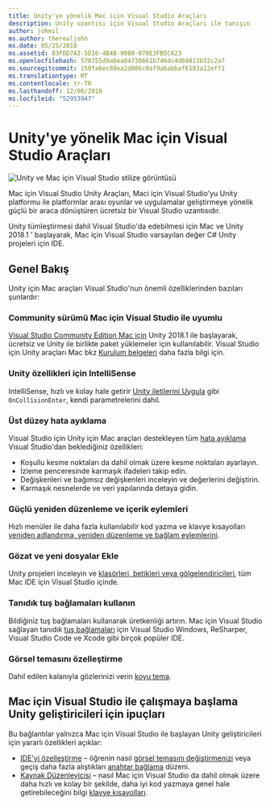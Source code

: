 ```yaml
---
title: Unity'ye yönelik Mac için Visual Studio Araçları
description: Unity uzantısı için Visual Studio Araçları ile tanışın
author: johmil
ms.author: therealjohn
ms.date: 05/25/2018
ms.assetid: 83FDD7A3-5D16-4B4B-9080-078E3FB5C623
ms.openlocfilehash: 570755d9a6ea04730661b746dc4d69813b32c2a7
ms.sourcegitcommit: 150fa6ec89ea2d086c0af9ababbaf6103a12eff1
ms.translationtype: MT
ms.contentlocale: tr-TR
ms.lasthandoff: 12/06/2018
ms.locfileid: "52953947"
---
```

# <a name="visual-studio-for-mac-tools-for-unity"></a>Unity'ye yönelik Mac için Visual Studio Araçları

![Unity ve Mac için Visual Studio stilize görüntüsü](media/vsmac-tools-unity-image1.png)

Mac için Visual Studio Unity Araçları, Maci için Visual Studio’yu Unity platformu ile platformlar arası oyunlar ve uygulamalar geliştirmeye yönelik güçlü bir araca dönüştüren ücretsiz bir Visual Studio uzantısıdır.

Unity tümleştirmesi dahil Visual Studio'da edebilmesi için Mac ve Unity 2018.1 ' başlayarak, Mac için Visual Studio varsayılan değer C# Unity projeleri için IDE.

## <a name="overview"></a>Genel Bakış

Unity için Mac araçları Visual Studio'nun önemli özelliklerinden bazıları şunlardır:

### <a name="compatible-with-visual-studio-for-mac-community-edition"></a>Community sürümü Mac için Visual Studio ile uyumlu

[Visual Studio Community Edition Mac için](https://visualstudio.microsoft.com/) Unity 2018.1 ile başlayarak, ücretsiz ve Unity ile birlikte paket yüklemeler için kullanılabilir. Visual Studio için Unity araçları Mac bkz [Kurulum belgeleri](setup-vsmac-tools-unity.md) daha fazla bilgi için.

### <a name="intellisense-for-unity-messages"></a>Unity özellikleri için IntelliSense

IntelliSense, hızlı ve kolay hale getirir [Unity iletilerini Uygula](using-vsmac-tools-unity.md#intellisense-for-unity-messages) gibi `OnCollisionEnter`, kendi parametrelerini dahil.

### <a name="superior-debugging"></a>Üst düzey hata ayıklama

Visual Studio için Unity için Mac araçları destekleyen tüm [hata ayıklama](using-vsmac-tools-unity.md#unity-debugging) Visual Studio'dan beklediğiniz özellikleri:

* Koşullu kesme noktaları da dahil olmak üzere kesme noktaları ayarlayın.
* İzleme penceresinde karmaşık ifadeleri takip edin.
* Değişkenleri ve bağımsız değişkenleri inceleyin ve değerlerini değiştirin.
* Karmaşık nesnelerde ve veri yapılarında detaya gidin.

### <a name="powerful-refactoring-and-context-actions"></a>Güçlü yeniden düzenleme ve içerik eylemleri

Hızlı menüler ile daha fazla kullanılabilir kod yazma ve klavye kısayolları [yeniden adlandırma, yeniden düzenleme ve bağlam eylemlerini](refactoring.md).

### <a name="browse-and-add-new-files"></a>Gözat ve yeni dosyalar Ekle

Unity projeleri inceleyin ve [klasörleri, betikleri veya gölgelendiricileri](using-vsmac-tools-unity.md#adding-new-unity-files-and-folders), tüm Mac IDE için Visual Studio içinde.

### <a name="use-familiar-key-bindings"></a>Tanıdık tuş bağlamaları kullanın

Bildiğiniz tuş bağlamaları kullanarak üretkenliği artırın. Mac için Visual Studio sağlayan tanıdık [tuş bağlamaları](customizing-the-ide.md) için Visual Studio Windows, ReSharper, Visual Studio Code ve Xcode gibi birçok popüler IDE.

### <a name="customize-the-visual-theme"></a>Görsel temasını özelleştirme

Dahil edilen kalanıyla gözlerinizi verin [koyu tema](customizing-the-ide.md).

## <a name="tips-for-unity-developers-getting-started-with-visual-studio-for-mac"></a>Mac için Visual Studio ile çalışmaya başlama Unity geliştiricileri için ipuçları

Bu bağlantılar yalnızca Mac için Visual Studio ile başlayan Unity geliştiricileri için yararlı özellikleri açıklar:

* [IDE'yi özelleştirme](customizing-the-ide.md) – öğrenin nasıl [görsel temasını değiştirmenizi](customizing-the-ide.md#dark-theme) veya geçiş daha fazla alıştıkları [anahtar bağlama](customizing-the-ide.md#key-bindings) düzeni.
* [Kaynak Düzenleyicisi](source-editor.md) – nasıl Mac için Visual Studio da dahil olmak üzere daha hızlı ve kolay bir şekilde, daha iyi kod yazmaya genel hale getirebileceğini bilgi [klavye kısayolları](keyboard-shortcuts.md).
